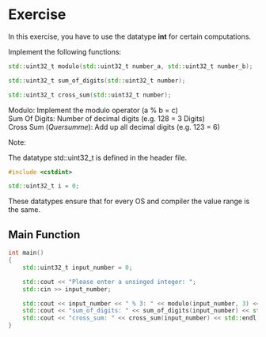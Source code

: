 # Exercise

In this exercise, you have to use the datatype **int** for certain computations.

Implement the following functions:

```cpp
std::uint32_t modulo(std::uint32_t number_a, std::uint32_t number_b);

std::uint32_t sum_of_digits(std::uint32_t number);

std::uint32_t cross_sum(std::uint32_t number);
```

Modulo: Implement the modulo operator (a % b = c)  
Sum Of Digits: Number of decimal digits (e.g. 128 = 3 Digits)  
Cross Sum (*Quersumme*): Add up all decimal digits (e.g. 123 = 6)  

Note:

The datatype std::uint32_t is defined in the **<cstdint>** header file.

```cpp
#include <cstdint>

std::uint32_t i = 0;
```

These datatypes ensure that for every OS and compiler the value range is the same.

## Main Function

```cpp
int main()
{
    std::uint32_t input_number = 0;

    std::cout << "Please enter a unsinged integer: ";
    std::cin >> input_number;

    std::cout << input_number << " % 3: " << modulo(input_number, 3) << std::endl;
    std::cout << "sum_of_digits: " << sum_of_digits(input_number) << std::endl;
    std::cout << "cross_sum: " << cross_sum(input_number) << std::endl;
}
```
